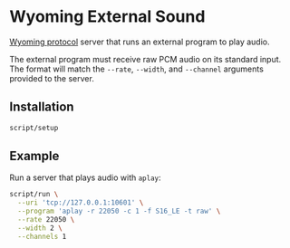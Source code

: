 # Wyoming External Sound

[Wyoming protocol](https://github.com/rhasspy/wyoming) server that runs an external program to play audio.

The external program must receive raw PCM audio on its standard input.
The format will match the `--rate`, `--width`, and `--channel` arguments provided to the server.

## Installation

``` sh
script/setup
```


## Example

Run a server that plays audio with `aplay`:

``` sh
script/run \
  --uri 'tcp://127.0.0.1:10601' \
  --program 'aplay -r 22050 -c 1 -f S16_LE -t raw' \
  --rate 22050 \
  --width 2 \
  --channels 1
```
